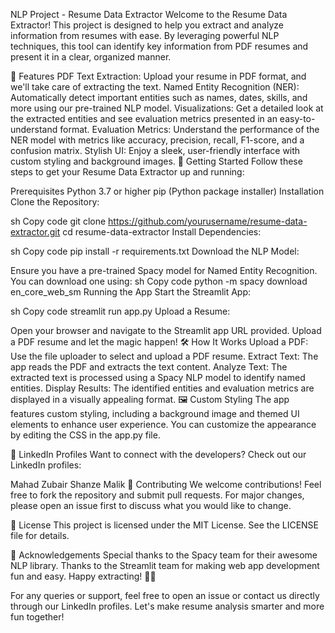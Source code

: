NLP Project - Resume Data Extractor
Welcome to the Resume Data Extractor! This project is designed to help you extract and analyze information from resumes with ease. By leveraging powerful NLP techniques, this tool can identify key information from PDF resumes and present it in a clear, organized manner.

🚀 Features
PDF Text Extraction: Upload your resume in PDF format, and we'll take care of extracting the text.
Named Entity Recognition (NER): Automatically detect important entities such as names, dates, skills, and more using our pre-trained NLP model.
Visualizations: Get a detailed look at the extracted entities and see evaluation metrics presented in an easy-to-understand format.
Evaluation Metrics: Understand the performance of the NER model with metrics like accuracy, precision, recall, F1-score, and a confusion matrix.
Stylish UI: Enjoy a sleek, user-friendly interface with custom styling and background images.
🎉 Getting Started
Follow these steps to get your Resume Data Extractor up and running:

Prerequisites
Python 3.7 or higher
pip (Python package installer)
Installation
Clone the Repository:

sh
Copy code
git clone https://github.com/yourusername/resume-data-extractor.git
cd resume-data-extractor
Install Dependencies:

sh
Copy code
pip install -r requirements.txt
Download the NLP Model:

Ensure you have a pre-trained Spacy model for Named Entity Recognition. You can download one using:
sh
Copy code
python -m spacy download en_core_web_sm
Running the App
Start the Streamlit App:

sh
Copy code
streamlit run app.py
Upload a Resume:

Open your browser and navigate to the Streamlit app URL provided.
Upload a PDF resume and let the magic happen!
🛠️ How It Works
Upload a PDF: Use the file uploader to select and upload a PDF resume.
Extract Text: The app reads the PDF and extracts the text content.
Analyze Text: The extracted text is processed using a Spacy NLP model to identify named entities.
Display Results: The identified entities and evaluation metrics are displayed in a visually appealing format.
🖼️ Custom Styling
The app features custom styling, including a background image and themed UI elements to enhance user experience. You can customize the appearance by editing the CSS in the app.py file.

🔗 LinkedIn Profiles
Want to connect with the developers? Check out our LinkedIn profiles:

Mahad Zubair
Shanze Malik
🤝 Contributing
We welcome contributions! Feel free to fork the repository and submit pull requests. For major changes, please open an issue first to discuss what you would like to change.

📄 License
This project is licensed under the MIT License. See the LICENSE file for details.

🌟 Acknowledgements
Special thanks to the Spacy team for their awesome NLP library.
Thanks to the Streamlit team for making web app development fun and easy.
Happy extracting! 🎉🚀

For any queries or support, feel free to open an issue or contact us directly through our LinkedIn profiles. Let's make resume analysis smarter and more fun together!
